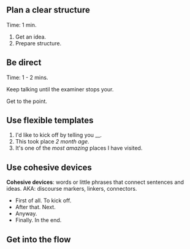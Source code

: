 
## Plan a clear structure

Time: 1 min.

1. Get an idea.
2. Prepare structure.

## Be direct

Time: 1 - 2 mins.

Keep talking until the examiner stops your.

Get to the point.

## Use flexible templates

1. I'd like to kick off by telling you \_\_.
2. This took place _2 month age_.
3. It's one of the _most amazing_ places I have visited.

## Use cohesive devices

**Cohesive devices**: words or little phrases that connect sentences and ideas.
AKA: discourse markers, linkers, connectors.
- First of all. To kick off.
- After that. Next.
- Anyway.
- Finally. In the end.

## Get into the flow
